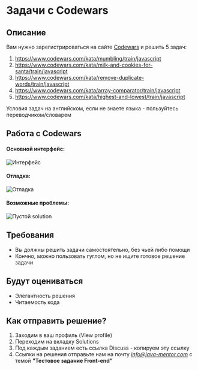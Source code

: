# Задачи с Codewars

## Описание

Вам нужно зарегистрироваться на сайте [Codewars](https://www.codewars.com) и решить 5 задач:
1) https://www.codewars.com/kata/mumbling/train/javascript
2) https://www.codewars.com/kata/milk-and-cookies-for-santa/train/javascript
3) https://www.codewars.com/kata/remove-duplicate-words/train/javascript
4) https://www.codewars.com/kata/array-comparator/train/javascript
5) https://www.codewars.com/kata/highest-and-lowest/train/javascript

Условия задач на английском, если не знаете языка - пользуйтесь переводчиком/словарем

## Работа с Codewars 
#### Основной интерфейс:
![Интерфейс](https://monosnap.com/image/3g3m0xxfRmq4FgIh6ROkA03seYOnAl)

#### Отладка:
![Отладка](https://monosnap.com/image/fdEtHxoIYBNTPBOwBFnqsUKyZfGwDj)

#### Возможные проблемы:
![Пустой solution](https://monosnap.com/image/gb5tGhnzHz9cPkQL6ABmFzDd8L7YIt)

## Требования
- Вы должны решить задачи самостоятельно, без чьей либо помощи
- Кончно, можно пользовать гуглом, но не ищите готовое решение задачи

## Будут оцениваться
- Элегантность решения
- Читаемость кода

## Как отправить решение?
1. Заходим в ваш профиль (View profile)
2. Переходим на вкладку Solutions
3. Под каждым заданием есть ссылка Discuss - копируем эту ссылку
4. Ссылки на решения отправьте нам на почту *info@java-mentor.com* с темой **"Тестовое задание Front-end"**
